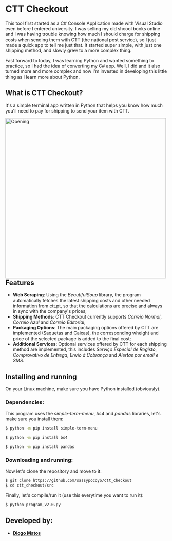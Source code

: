 # CTT Checkout

This tool first started as a C# Console Application made with Visual Studio even before I entered university. I was selling my old shcool books online
and I was having trouble knowing how much I should charge for shipping costs when sending them with CTT (the national post service), so I just made a
quick app to tell me just that. It started super simple, with just one shipping method, and slowly grew to a more complex thing.

Fast forward to today, I was learning Python and wanted something to practice, so I had the idea of converting my C# app. Well, I did
and it also turned more and more complex and now I'm invested in developing this little thing as I learn more about Python.

## What is CTT Checkout?

It's a simple terminal app written in Python that helps you know how much you'll need to pay for shipping to send your item with CTT.

<img align="left" width="500px" alt="Opening" src="https://github.com/sassypocoyo/ctt_checkout/blob/master/assets/picture.png?raw=true" />

## Features

- **Web Scraping**: Using the *BeautifulSoup* library, the program automatically fetches the latest shipping costs and other needed information from [ctt.pt](https://ctt.pt), so that the calculations are precise and always in sync with the company's prices;
- **Shipping Methods**: CTT Checkout currently supports *Correio Normal*, *Correio Azul* and *Correio Editorial*;
- **Packaging Options**: The main packaging options offered by CTT are implemented (Saquetas and Caixas), the corresponding wheight and price of the selected package is added to the final cost;
- **Additional Services**: Optional services offered by CTT for each shipping method are implemented, this includes *Serviço Especial de Registo*, *Comprovativo de Entrega*, *Envio à Cobrança* and *Alertas por email e SMS*.

## Installing and running

On your Linux machine, make sure you have Python installed (obviously).

### Dependencies:

This program uses the *simple-term-menu*, *bs4* and *pandas* libraries, let's make sure you install them:

```bash
$ python -m pip install simple-term-menu
```

```bash
$ python -m pip install bs4
```

```bash
$ python -m pip install pandas
```
### Downloading and running:

Now let's clone the repository and move to it:

```bash
$ git clone https://github.com/sassypocoyo/ctt_checkout
$ cd ctt_checkout/src
```

Finally, let's compile/run it (use this everytime you want to run it):

```bash
$ python program_v2.0.py
```

## Developed by:

- [**Diogo Matos**](https://msha.ke/imdiogo)

